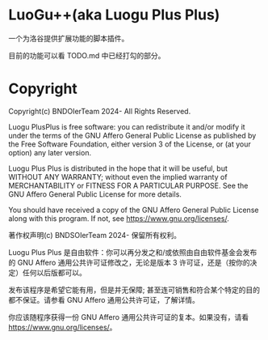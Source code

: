 # LuoGu++(aka Luogu Plus Plus)
一个为洛谷提供扩展功能的脚本插件。

目前的功能可以看 TODO.md 中已经打勾的部分。

# Copyright

Copyright(c) BNDOIerTeam 2024- All Rights Reserved.

Luogu PlusPlus is free software: you can redistribute it and/or modify it under the terms of the GNU Affero General Public License as published by the Free Software Foundation, either version 3 of the License, or (at your option) any later version.

Luogu Plus Plus is distributed in the hope that it will be useful, but WITHOUT ANY WARRANTY; without even the implied warranty of MERCHANTABILITY or FITNESS FOR A PARTICULAR PURPOSE. See the GNU Affero General Public License for more details.

You should have received a copy of the GNU Affero General Public License along with this program. If not, see <https://www.gnu.org/licenses/>.

著作权声明(c) BNDSOIerTeam 2024- 保留所有权利。

Luogu Plus Plus 是自由软件：你可以再分发之和/或依照由自由软件基金会发布的 GNU Affero 通用公共许可证修改之，无论是版本 3 许可证，还是（按你的决定）任何以后版都可以。

发布该程序是希望它能有用，但是并无保障; 甚至连可销售和符合某个特定的目的都不保证。请参看 GNU Affero 通用公共许可证，了解详情。

你应该随程序获得一份 GNU Affero 通用公共许可证的复本。如果没有，请看 <https://www.gnu.org/licenses/>。
